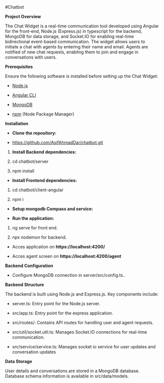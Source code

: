 #Chatbot  

**Project Overview**

The Chat Widget is a real-time communication tool developed using
Angular for the front-end, Node.js (Express.js) in typescript for the
backend, MongoDB for data storage, and Socket.IO for enabling real-time
bidirectional event-based communication. The widget allows users to
initiate a chat with agents by entering their name and email. Agents are
notified of new chat requests, enabling them to join and engage in
conversations with users.

**Prerequisites**

Ensure the following software is installed before setting up the Chat
Widget:

-   [Node.js](https://nodejs.org/)

-   [Angular CLI](https://cli.angular.io/)

-   [MongoDB](https://www.mongodb.com/try/download/community)

-   [npm](https://www.npmjs.com/) (Node Package Manager)

**Installation**

-   **Clone the repository:**

-   https://github.com/AsifAhmadDar/chatbot.git

1.  **Install Backend dependencies:**

2.  cd chatbot/server

3.  npm install

-   **Install Frontend dependencies:**

1.  cd chatbot/client-angular

2.  npm i

-   **Setup mongodb Compass and service:**

-   **Run the application:**

1.  ng serve for front end.

2.  npx nodemon for backend.

-   Acces application on **https://localhost:4200/**

-   Acces agent screen on **https://localhost:4200/agent**

**Backend Configuration**

-   Configure MongoDB connection in server/src/config.ts..

**Backend Structure**

The backend is built using Node.js and Express.js. Key components
include:

-   server.ts: Entry point for the Node.js server.

-   src/app.ts: Entry point for the express application.

-   src/routes/: Contains API routes for handling user and agent
    requests.

-   src/util/socket.util.ts: Manages Socket.IO connections for real-time
    communication.

-   src/service/service.ts: Manages socket io service for user updates
    and conversation updates

**Data Storage**

User details and conversations are stored in a MongoDB database.
Database schema information is available in src/data/models.
